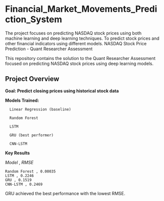 # Financial_Market_Movements_Prediction_System
The project focuses on predicting NASDAQ stock prices using both machine learning and deep learning techniques. To predict stock prices and other financial indicators using different models.
NASDAQ Stock Price Prediction - Quant Researcher Assessment

This repository contains the solution to the Quant Researcher Assessment focused on predicting NASDAQ stock prices using deep learning models.

 ## Project Overview

**Goal: Predict closing prices using historical stock data**

**Models Trained:**

      Linear Regression (baseline)

      Random Forest

      LSTM

      GRU (best performer)

      CNN-LSTM

 **Key Results**

   *Model*     ,    *RMSE*

    Random Forest , 0.00035
    LSTM , 0.2246
    GRU , 0.1519
    CNN-LSTM , 0.2469

GRU achieved the best performance with the lowest RMSE.


